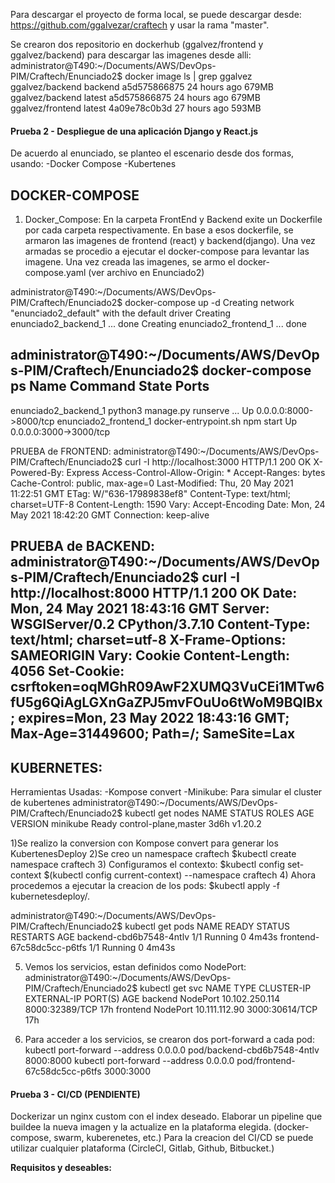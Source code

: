 
Para descargar el proyecto de forma local, se puede descargar desde: https://github.com/ggalvezar/craftech y usar la rama "master".

Se crearon dos repositorio en dockerhub (ggalvez/frontend y ggalvez/backend)  para descargar las imagenes desde alli:
administrator@T490:~/Documents/AWS/DevOps-PIM/Craftech/Enunciado2$ docker image ls | grep ggalvez
ggalvez/backend               backend           a5d575866875   24 hours ago    679MB
ggalvez/backend               latest            a5d575866875   24 hours ago    679MB
ggalvez/frontend              latest            4a09e78c0b3d   27 hours ago    593MB


#### Prueba 2 - Despliegue de una aplicación Django y React.js
De acuerdo al enunciado, se planteo el escenario desde dos formas, usando: 
       -Docker Compose
       -Kubertenes

DOCKER-COMPOSE
---------------------------------------------------------------------------------------------------------------------------------------------------------------
1) Docker_Compose: En la carpeta FrontEnd y Backend exite un Dockerfile por cada carpeta respectivamente. En base a esos dockerfile, se armaron las imagenes de frontend (react) y backend(django). Una vez armadas se procedio a ejecutar el docker-compose para levantar las imagene.
Una vez creada las imagenes, se armo el docker-compose.yaml (ver archivo en Enunciado2)

administrator@T490:~/Documents/AWS/DevOps-PIM/Craftech/Enunciado2$ docker-compose up -d
Creating network "enunciado2_default" with the default driver
Creating enunciado2_backend_1 ... done
Creating enunciado2_frontend_1 ... done

administrator@T490:~/Documents/AWS/DevOps-PIM/Craftech/Enunciado2$ docker-compose ps
        Name                       Command               State           Ports         
---------------------------------------------------------------------------------------
enunciado2_backend_1    python3 manage.py runserve ...   Up      0.0.0.0:8000->8000/tcp
enunciado2_frontend_1   docker-entrypoint.sh npm start   Up      0.0.0.0:3000->3000/tcp

PRUEBA de FRONTEND:
administrator@T490:~/Documents/AWS/DevOps-PIM/Craftech/Enunciado2$ curl -I http://localhost:3000
HTTP/1.1 200 OK
X-Powered-By: Express
Access-Control-Allow-Origin: *
Accept-Ranges: bytes
Cache-Control: public, max-age=0
Last-Modified: Thu, 20 May 2021 11:22:51 GMT
ETag: W/"636-17989838ef8"
Content-Type: text/html; charset=UTF-8
Content-Length: 1590
Vary: Accept-Encoding
Date: Mon, 24 May 2021 18:42:20 GMT
Connection: keep-alive

PRUEBA de BACKEND:
administrator@T490:~/Documents/AWS/DevOps-PIM/Craftech/Enunciado2$ curl -I http://localhost:8000
HTTP/1.1 200 OK
Date: Mon, 24 May 2021 18:43:16 GMT
Server: WSGIServer/0.2 CPython/3.7.10
Content-Type: text/html; charset=utf-8
X-Frame-Options: SAMEORIGIN
Vary: Cookie
Content-Length: 4056
Set-Cookie:  csrftoken=oqMGhR09AwF2XUMQ3VuCEi1MTw6fU5g6QiAgLGXnGaZPJ5mvFOuUo6tWoM9BQlBx; expires=Mon, 23 May 2022 18:43:16 GMT; Max-Age=31449600; Path=/; SameSite=Lax
--------------------------------------------------------------------------------------------------------------------------------------------------------

KUBERNETES:
---------------------------------------------------------------------------------------------------------------------------------------------------------
Herramientas Usadas:
      -Kompose convert
      -Minikube: Para simular el cluster de kubertenes
       administrator@T490:~/Documents/AWS/DevOps-PIM/Craftech/Enunciado2$ kubectl get nodes
       NAME       STATUS   ROLES                  AGE    VERSION
       minikube   Ready    control-plane,master   3d6h   v1.20.2
        
1)Se realizo la conversion con Kompose convert para generar los KubertenesDeploy
2)Se creo un namespace craftech
    $kubectl create namespace craftech
3) Configuramos el contexto:
    $kubectl config set-context $(kubectl config current-context) --namespace craftech
4) Ahora procedemos a ejecutar la creacion de los pods: 
   $kubectl apply -f kubernetesdeploy/.

administrator@T490:~/Documents/AWS/DevOps-PIM/Craftech/Enunciado2$ kubectl get pods
NAME                        READY   STATUS    RESTARTS   AGE
backend-cbd6b7548-4ntlv     1/1     Running   0          4m43s
frontend-67c58dc5cc-p6tfs   1/1     Running   0          4m43s

5) Vemos los servicios, estan definidos como NodePort:
administrator@T490:~/Documents/AWS/DevOps-PIM/Craftech/Enunciado2$ kubectl get svc
NAME       TYPE       CLUSTER-IP       EXTERNAL-IP   PORT(S)          AGE
backend    NodePort   10.102.250.114   <none>        8000:32389/TCP   17h
frontend   NodePort   10.111.112.90    <none>        3000:30614/TCP   17h
       
6) Para acceder a los servicios, se crearon dos port-forward a cada pod:
    kubectl port-forward --address 0.0.0.0 pod/backend-cbd6b7548-4ntlv 8000:8000 
    kubectl port-forward --address 0.0.0.0 pod/frontend-67c58dc5cc-p6tfs 3000:3000
       
       

       








#### Prueba 3 - CI/CD (PENDIENTE)

Dockerizar un nginx custom con el index deseado.
Elaborar un pipeline que buildee la nueva imagen y la actualize en la plataforma elegida. (docker-compose, swarm, kuberenetes, etc.)
Para la creacion del CI/CD se puede utilizar cualquier plataforma (CircleCI, Gitlab, Github, Bitbucket.)

**Requisitos y deseables:**



